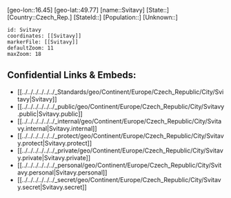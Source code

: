 ﻿---
location: [49.77,16.45]
mapzoom: [7,12] 
mapmarker: city 
type: City
tags:
- geo/City


SpocWebEntityId: 34693
isDeleted: false
confidential: public

---
[geo-lon::16.45]
[geo-lat::49.77]
[name::Svitavy]
[State::]
[Country::Czech_Rep.]
[StateId::]
[Population::]
[Unknown::]


```leaflet
id: Svitavy
coordinates: [[Svitavy]]
markerFile: [[Svitavy]]
defaultZoom: 11 
maxZoom: 18
```


## Confidential Links & Embeds: 
- [[../../../../../../_Standards/geo/Continent/Europe/Czech_Republic/City/Svitavy|Svitavy]] 
- [[../../../../../../_public/geo/Continent/Europe/Czech_Republic/City/Svitavy.public|Svitavy.public]] 
- [[../../../../../../_internal/geo/Continent/Europe/Czech_Republic/City/Svitavy.internal|Svitavy.internal]] 
- [[../../../../../../_protect/geo/Continent/Europe/Czech_Republic/City/Svitavy.protect|Svitavy.protect]] 
- [[../../../../../../_private/geo/Continent/Europe/Czech_Republic/City/Svitavy.private|Svitavy.private]] 
- [[../../../../../../_personal/geo/Continent/Europe/Czech_Republic/City/Svitavy.personal|Svitavy.personal]] 
- [[../../../../../../_secret/geo/Continent/Europe/Czech_Republic/City/Svitavy.secret|Svitavy.secret]] 
